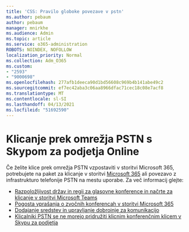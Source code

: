 ```yaml
---
title: 'CSS: Pravilo globoke povezave v pstn'
ms.author: pebaum
author: pebaum
manager: mnirkhe
ms.audience: Admin
ms.topic: article
ms.service: o365-administration
ROBOTS: NOINDEX, NOFOLLOW
localization_priority: Normal
ms.collection: Adm_O365
ms.custom:
- "2593"
- "9000698"
ms.openlocfilehash: 277afb1deeca90d1bd56608c969b4b141abe49c2
ms.sourcegitcommit: ef7ec42aba3c06aa8966dfac71cec18c08e7acf8
ms.translationtype: MT
ms.contentlocale: sl-SI
ms.lasthandoff: 04/13/2021
ms.locfileid: "51692590"
---
```

# <a name="pstn-calling-with-skype-for-business-online"></a>Klicanje prek omrežja PSTN s Skypom za podjetja Online

Če želite klice prek omrežja PSTN vzpostaviti v storitvi Microsoft 365, potrebujete na paket za klicanje v storitvi [Microsoft 365](https://docs.microsoft.com/microsoftteams/what-is-phone-system-in-office-365#more-about-calling-plans) ali povezavo z infrastrukturo telefonije PSTN na mestu uporabe. Za več informacij glejte:

- [Razpoložljivost držav in regij za glasovne konference in načrte za klicanje v storitvi Microsoft Teams](https://docs.microsoft.com/microsoftteams/country-and-region-availability-for-audio-conferencing-and-calling-plans/country-and-region-availability-for-audio-conferencing-and-calling-plans)
- [Pogosta vprašanja o zvočnih konferencah v storitvi Microsoft 365](https://docs.microsoft.com/microsoftteams/audio-conferencing-common-questions)
- [Dodajanje sredstev in upravljanje dobroinje za komunikacijo](https://docs.microsoft.com/microsoftteams/add-funds-and-manage-communications-credits)
- [Klicalniki PSTN se ne morejo pridružiti klicnim konferenčnim klicem v Skypu za podjetja](https://docs.microsoft.com/SkypeForBusiness/troubleshoot/online-conferencing/pstn-callers-cant-join-dial-in-call)
